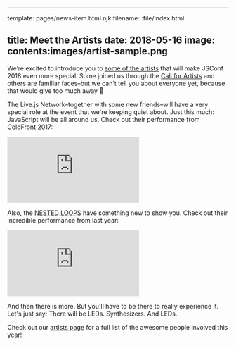 ----
template: pages/news-item.html.njk
filename: :file/index.html

title: Meet the Artists
date: 2018-05-16
image: contents:images/artist-sample.png
----

We’re excited to introduce you to [some of the artists](/speakers/#artists) that will make JSConf 2018 even more special. Some joined us through the [Call for Artists](https://twitter.com/jsconfeu/status/920317478177087488) and others are familiar faces–but we can't tell you about everyone yet, because that would give too much away 🤣

The Live.js Network–together with some new friends–will have a very special role at the event that we're keeping quiet about. Just this much: JavaScript will be all around us. Check out their performance from ColdFront 2017:

<div class="youtube"><iframe src="https://www.youtube.com/embed/j-_ep2JyBTw?start=360" frameborder="0" allowfullscreen="true"></iframe></div>

Also, the [NESTED LOOPS](https://twitter.com/nested_loops?lang=en) have something new to show you. Check out their incredible performance from last year:

<div class="youtube"><iframe src="https://www.youtube.com/embed/lCn-XCASn98?start=25" frameborder="0" allowfullscreen="true"></iframe></div>

And then there is more. But you'll have to be there to really experience it. Let's just say: There will be LEDs. Synthesizers. And LEDs.

Check out our [artists page](/speakers/#artists) for a full list of the awesome people involved this year!
